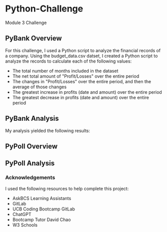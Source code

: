 # Python-Challenge
Module 3 Challenge

## PyBank Overview
For this challenge, I used a Python script to analyze the financial records of a company. Using the budget_data.csv datset, I created a Python script to analyze the records to calculate each of the following values:
* The total number of months included in the dataset
* The net total amount of "Profit/Losses" over the entire period
* The changes in "Profit/Losses" over the entire period, and then the average of those changes
* The greatest increase in profits (date and amount) over the entire period
* The greatest decrease in profits (date and amount) over the entire period


 ## PyBank Analysis
My analysis yielded the following results:


## PyPoll Overview
## PyPoll Analysis

### Acknowledgements
I used the following resources to help complete this project:

* AskBCS Learning Assistants
* GitLab
* UCB Coding Bootcamp GitLab
* ChatGPT
* Bootcamp Tutor David Chao
* W3 Schools
